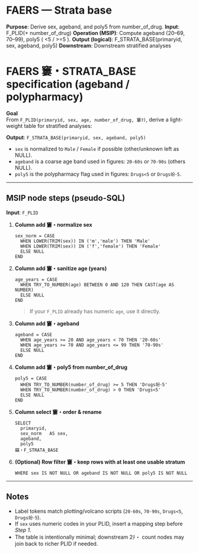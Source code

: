 ﻿# FAERS — Strata base
**Purpose**: Derive sex, ageband, and poly5 from number_of_drug.
**Input**: F_PLID(+ number_of_drug)
**Operation (MSIP)**: Compute ageband (20–69, 70–99), poly5 ( <5 / >=5 ).
**Output (logical)**: F_STRATA_BASE(primaryid, sex, ageband, poly5)
**Downstream**: Downstream stratified analyses
# FAERS 窶・STRATA_BASE specification (ageband / polypharmacy)

**Goal**  
From `F_PLID(primaryid, sex, age, number_of_drug, 窶ｦ)`, derive a light-weight table for stratified analyses:

**Output**: `F_STRATA_BASE(primaryid, sex, ageband, poly5)`

- `sex` is normalized to `Male` / `Female` if possible (other/unknown left as NULL).
- `ageband` is a coarse age band used in figures: `20-60s` or `70-90s` (others NULL).
- `poly5` is the polypharmacy flag used in figures: `Drugs<5` or `Drugs竕･5`.

---

## MSIP node steps (pseudo-SQL)

**Input**: `F_PLID`

1. **Column add 窶・normalize sex**
   ```text
   sex_norm = CASE
     WHEN LOWER(TRIM(sex)) IN ('m','male') THEN 'Male'
     WHEN LOWER(TRIM(sex)) IN ('f','female') THEN 'Female'
     ELSE NULL
   END
   ```

2. **Column add 窶・sanitize age (years)**
   ```text
   age_years = CASE
     WHEN TRY_TO_NUMBER(age) BETWEEN 0 AND 120 THEN CAST(age AS NUMBER)
     ELSE NULL
   END
   ```
   > If your `F_PLID` already has numeric `age`, use it directly.

3. **Column add 窶・ageband**
   ```text
   ageband = CASE
     WHEN age_years >= 20 AND age_years < 70 THEN '20-60s'
     WHEN age_years >= 70 AND age_years <= 99 THEN '70-90s'
     ELSE NULL
   END
   ```

4. **Column add 窶・poly5 from number_of_drug**
   ```text
   poly5 = CASE
     WHEN TRY_TO_NUMBER(number_of_drug) >= 5 THEN 'Drugs竕･5'
     WHEN TRY_TO_NUMBER(number_of_drug) > 0 THEN 'Drugs<5'
     ELSE NULL
   END
   ```

5. **Column select 窶・order & rename**
   ```text
   SELECT
     primaryid,
     sex_norm   AS sex,
     ageband,
     poly5
   竊・F_STRATA_BASE
   ```

6. **(Optional) Row filter 窶・keep rows with at least one usable stratum**
   ```text
   WHERE sex IS NOT NULL OR ageband IS NOT NULL OR poly5 IS NOT NULL
   ```

---

## Notes
- Label tokens match plotting/volcano scripts (`20-60s`, `70-90s`, `Drugs<5`, `Drugs竕･5`).
- If `sex` uses numeric codes in your PLID, insert a mapping step before *Step 1*.
- The table is intentionally minimal; downstream 2ﾃ・ count nodes may join back to richer PLID if needed.

